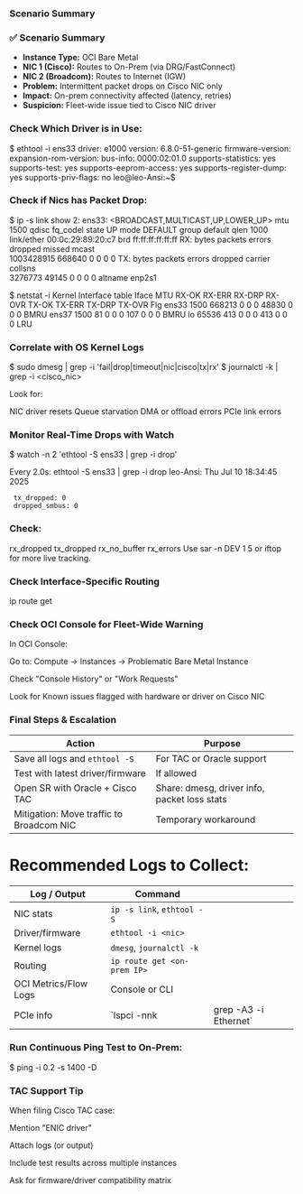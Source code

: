 
### Scenario Summary

### ✅ Scenario Summary

- **Instance Type:** OCI Bare Metal  
- **NIC 1 (Cisco):** Routes to On-Prem (via DRG/FastConnect)  
- **NIC 2 (Broadcom):** Routes to Internet (IGW)  
- **Problem:** Intermittent packet drops on Cisco NIC only  
- **Impact:** On-prem connectivity affected (latency, retries)  
- **Suspicion:** Fleet-wide issue tied to Cisco NIC driver  

### Check Which Driver is in Use: 

$ ethtool -i ens33
driver: e1000
version: 6.8.0-51-generic
firmware-version: 
expansion-rom-version: 
bus-info: 0000:02:01.0
supports-statistics: yes
supports-test: yes
supports-eeprom-access: yes
supports-register-dump: yes
supports-priv-flags: no
leo@leo-Ansi:~$ 

### Check if Nics has Packet Drop:
$ ip -s link show
2: ens33: <BROADCAST,MULTICAST,UP,LOWER_UP> mtu 1500 qdisc fq_codel state UP mode DEFAULT group default qlen 1000
    link/ether 00:0c:29:89:20:c7 brd ff:ff:ff:ff:ff:ff
    RX:  bytes packets errors dropped  missed   mcast           
    1003428915  668640      0       0       0       0 
    TX:  bytes packets errors dropped carrier collsns           
       3276773   49145      0       0       0       0 
    altname enp2s1
    
$ netstat -i 
Kernel Interface table
Iface      MTU    RX-OK RX-ERR RX-DRP RX-OVR    TX-OK TX-ERR TX-DRP TX-OVR Flg
ens33     1500   668213      0      0 0         48830      0      0      0 BMRU
ens37     1500       81      0      0 0           107      0      0      0 BMRU
lo       65536      413      0      0 0           413      0      0      0 LRU


### Correlate with OS Kernel Logs

$ sudo dmesg | grep -i 'fail\|drop\|timeout\|nic\|cisco\|tx\|rx'
$ journalctl -k | grep -i <cisco_nic>

Look for:

NIC driver resets
Queue starvation
DMA or offload errors
PCIe link errors

### Monitor Real-Time Drops with Watch
$ watch -n 2 'ethtool -S ens33 | grep -i drop' 

Every 2.0s: ethtool -S ens33 | grep -i drop              leo-Ansi: Thu Jul 10 18:34:45 2025

     tx_dropped: 0
     dropped_smbus: 0

### Check:

rx_dropped
tx_dropped
rx_no_buffer
rx_errors
Use sar -n DEV 1 5 or iftop for more live tracking.

### Check Interface-Specific Routing
ip route get <on-prem-ip>


### Check OCI Console for Fleet-Wide Warning

In OCI Console:

Go to: Compute → Instances → Problematic Bare Metal Instance

Check "Console History" or "Work Requests"

Look for Known issues flagged with hardware or driver on Cisco NIC

### Final Steps & Escalation

| Action                                   | Purpose                                      |
| ---------------------------------------- | -------------------------------------------- |
| Save all logs and `ethtool -S`           | For TAC or Oracle support                    |
| Test with latest driver/firmware         | If allowed                                   |
| Open SR with Oracle + Cisco TAC          | Share: dmesg, driver info, packet loss stats |
| Mitigation: Move traffic to Broadcom NIC | Temporary workaround                         |

# Recommended Logs to Collect:

| Log / Output          | Command                     |                        |
| --------------------- | --------------------------- | ---------------------- |
| NIC stats             | `ip -s link`, `ethtool -S`  |                        |
| Driver/firmware       | `ethtool -i <nic>`          |                        |
| Kernel logs           | `dmesg`, `journalctl -k`    |                        |
| Routing               | `ip route get <on-prem IP>` |                        |
| OCI Metrics/Flow Logs | Console or CLI              |                        |
| PCIe info             | \`lspci -nnk                | grep -A3 -i Ethernet\` |


### Run Continuous Ping Test to On-Prem:
$ ping <on-prem-IP> -i 0.2 -s 1400 -D

### TAC Support Tip
When filing Cisco TAC case:

Mention "ENIC driver"

Attach logs (or output)

Include test results across multiple instances

Ask for firmware/driver compatibility matrix

